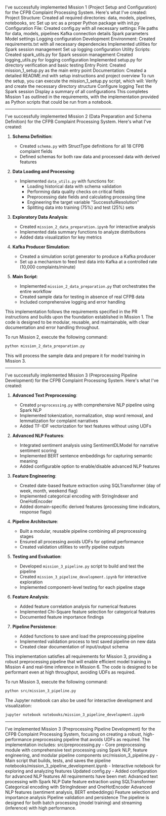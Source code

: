 I've successfully implemented Mission 1 (Project Setup and Configuration) for the CFPB Complaint Processing System. Here's what I've created:
Project Structure:
Created all required directories: data, models, pipelines, notebooks, src
Set up src as a proper Python package with init.py
Configuration File:
Created config.py with all necessary settings:
File paths for data, models, pipelines
Kafka connection details
Spark parameters
Model settings
Logging configuration
Development Environment:
Created requirements.txt with all necessary dependencies
Implemented utilities for Spark session management
Set up logging configuration
Utility Scripts:
Created spark_utils.py for Spark session management
Created logging_utils.py for logging configuration
Implemented setup.py for directory verification and basic testing
Entry Point:
Created mission_1_setup.py as the main entry point
Documentation:
Created a detailed README.md with setup instructions and project overview
To run the setup, you can execute the mission_1_setup.py script, which will:
Verify and create the necessary directory structure
Configure logging
Test the Spark session
Display a summary of all configurations
This completes Mission 1 as outlined in the requirements, with the implementation provided as Python scripts that could be run from a notebook.

----

I've successfully implemented Mission 2 (Data Preparation and Schema Definition) for the CFPB Complaint Processing System. Here's what I've created:

1. **Schema Definition**:
   - Created `schema.py` with StructType definitions for all 18 CFPB complaint fields
   - Defined schemas for both raw data and processed data with derived features

2. **Data Loading and Processing**:
   - Implemented `data_utils.py` with functions for:
     - Loading historical data with schema validation
     - Performing data quality checks on critical fields
     - Preprocessing date fields and calculating processing time
     - Engineering the target variable "SuccessfulResolution"
     - Splitting data into training (75%) and test (25%) sets

3. **Exploratory Data Analysis**:
   - Created `mission_2_data_preparation.ipynb` for interactive analysis
   - Implemented data summary functions to analyze distributions
   - Added data visualization for key metrics

4. **Kafka Producer Simulation**:
   - Created a simulation script generator to produce a Kafka producer
   - Set up a mechanism to feed test data into Kafka at a controlled rate (10,000 complaints/minute)

5. **Main Script**:
   - Implemented `mission_2_data_preparation.py` that orchestrates the entire workflow
   - Created sample data for testing in absence of real CFPB data
   - Included comprehensive logging and error handling

This implementation follows the requirements specified in the PR instructions and builds upon the foundation established in Mission 1. The code is designed to be modular, reusable, and maintainable, with clear documentation and error handling throughout.

To run Mission 2, execute the following command:
```bash
python mission_2_data_preparation.py
```

This will process the sample data and prepare it for model training in Mission 3.

----

I've successfully implemented Mission 3 (Preprocessing Pipeline Development) for the CFPB Complaint Processing System. Here's what I've created:

1. **Advanced Text Preprocessing**:
   - Created `preprocessing.py` with comprehensive NLP pipeline using Spark NLP
   - Implemented tokenization, normalization, stop word removal, and lemmatization for complaint narratives
   - Added TF-IDF vectorization for text features without using UDFs

2. **Advanced NLP Features**:
   - Integrated sentiment analysis using SentimentDLModel for narrative sentiment scoring
   - Implemented BERT sentence embeddings for capturing semantic meaning
   - Added configurable option to enable/disable advanced NLP features

3. **Feature Engineering**:
   - Created date-based feature extraction using SQLTransformer (day of week, month, weekend flag)
   - Implemented categorical encoding with StringIndexer and OneHotEncoder
   - Added domain-specific derived features (processing time indicators, response flags)

4. **Pipeline Architecture**:
   - Built a modular, reusable pipeline combining all preprocessing stages
   - Ensured all processing avoids UDFs for optimal performance
   - Created validation utilities to verify pipeline outputs

5. **Testing and Evaluation**:
   - Developed `mission_3_pipeline.py` script to build and test the pipeline
   - Created `mission_3_pipeline_development.ipynb` for interactive exploration
   - Implemented component-level testing for each pipeline stage

6. **Feature Analysis**:
   - Added feature correlation analysis for numerical features
   - Implemented Chi-Square feature selection for categorical features
   - Documented feature importance findings

7. **Pipeline Persistence**:
   - Added functions to save and load the preprocessing pipeline
   - Implemented validation process to test saved pipeline on new data
   - Created clear documentation of input/output schema

This implementation satisfies all requirements for Mission 3, providing a robust preprocessing pipeline that will enable efficient model training in Mission 4 and real-time inference in Mission 6. The code is designed to be performant even at high throughput, avoiding UDFs as required.

To run Mission 3, execute the following command:
```bash
python src/mission_3_pipeline.py
```

The Jupyter notebook can also be used for interactive development and visualization:
```bash
jupyter notebook notebooks/mission_3_pipeline_development.ipynb
```

----

I've implemented Mission 3 (Preprocessing Pipeline Development) for the CFPB Complaint Processing System, focusing on creating a robust, high-performance preprocessing pipeline that avoids UDFs as required.
The implementation includes:
src/preprocessing.py - Core preprocessing module with comprehensive text processing using Spark NLP, feature engineering, and modular pipeline components
src/mission_3_pipeline.py - Main script that builds, tests, and saves the pipeline
notebooks/mission_3_pipeline_development.ipynb - Interactive notebook for exploring and analyzing features
Updated config.py - Added configuration for advanced NLP features
All requirements have been met:
Advanced text processing with Spark NLP
Date feature extraction using SQLTransformer
Categorical encoding with StringIndexer and OneHotEncoder
Advanced NLP features (sentiment analysis, BERT embeddings)
Feature selection and importance analysis
Pipeline validation and persistence
The pipeline is designed for both batch processing (model training) and streaming (inference) with high performance.
